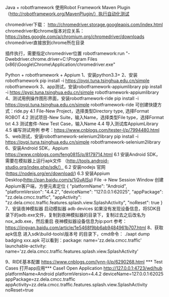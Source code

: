 Java + robotframework
使用Robot Framework Maven Plugin（http://robotframework.org/MavenPlugin/）执行自动化测试

chromedriver下载： http://chromedriver.storage.googleapis.com/index.html
chromedriver和chrome版本对应关系：https://sites.google.com/a/chromium.org/chromedriver/downloads
chromedriver直接放到chrome所在目录

插件执行，需要指定chromedriver位置
robotframework:run "-Dwebdriver.chrome.driver=C:\Program Files (x86)\Google\Chrome\Application/chromedriver.exe"


Python + robotframework + Appium
1、安装python3.3+
2、安装robotframework
    pip install -i https://pypi.tuna.tsinghua.edu.cn/simple robotframework
3、app测试，安装robotframework-appiumlibrary
    pip install -i https://pypi.tuna.tsinghua.edu.cn/simple robotframework-appiumlibrary
4、测试用例操作图形界面，安装robotframework-ride
    pip install -i https://pypi.tuna.tsinghua.edu.cn/simple robotframework-ride
    可创建快捷方式：ride.py
    4.1 File-New Project，选择类型Directory type, 选择Format ROBOT
    4.2 测试项目-New Suite，输入Name，选择类型File type，选择Format txt
    4.3 测试套件-New Test Case，输入Name
    4.4 导入测试库AppiumLibrary
    4.5 编写测试用例
    参考：https://www.cnblogs.com/tester-l/p/7994480.html
5、web测试，安装robotframework-selenium2library
    pip install -i https://pypi.tuna.tsinghua.edu.cn/simple robotframework-selenium2library
6、安装Android SDK，Appium
    https://www.cnblogs.com/feng0815/p/8179714.html
    6.1 安装Android SDK，需要在模拟器上运行apk文件 （http://tools.android-studio.org/index.php/sdk/）
    6.2 安装nodejs 官网(https://nodejs.org/en/download/)
    6.3 安装Appium Desktop(http://pan.baidu.com/s/1jGvAISu)
    File -> New Session Window  创建Appium客户端，方便元素定位
    {
      "platformName": "Android",
      "platformVersion": "4.4.2",
      "deviceName": "127.0.0.1:62025",
      "appPackage": "zz.dela.cmcc.traffic",
      "appActivity": "zz.dela.cmcc.traffic.features.splash.view.SplashActivity",
      "noReset": true
    }
7、安装夜神模拟器
    启动模拟器
    adb devices 如果没有发现设备信息，将SDK目录下的adb.exe文件，复制到夜神模拟器的目录下，复制过去之后改名为nox_adb.exe，然后重启
    夜神模拟器设备信息为ip:port
    参考：https://jingyan.baidu.com/article/1e5468f9bb6ab9484961b707.html
8、获取apk信息
    进入sdk\build-tools\版本号 的目录下，cmd命令：
    ./aapt dump badging xxx.apk
    可以看到：package: name='zz.dela.cmcc.traffic'
    launchable-activity: name='zz.dela.cmcc.traffic.features.splash.view.SplashActivity'

9、RIDE基本配置
    https://www.cnblogs.com/lynn-li/p/6290268.html
    *** Test Cases 打开app应用***
    Case1
        Open Application    http://127.0.0.1:4723/wd/hub    platformName=Android    platformVersion=4.4.2    deviceName=127.0.0.1:62025    appPackage=zz.dela.cmcc.traffic    appActivity=zz.dela.cmcc.traffic.features.splash.view.SplashActivity      noReset=true